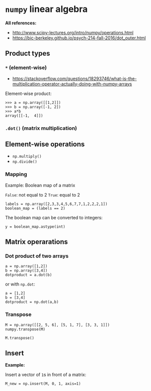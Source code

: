 # `numpy` linear algebra


**All references:**
- http://www.scipy-lectures.org/intro/numpy/operations.html
- https://bic-berkeley.github.io/psych-214-fall-2016/dot_outer.html


## Product types

### `*` (element-wise)


- https://stackoverflow.com/questions/18293746/what-is-the-multiplication-operator-actually-doing-with-numpy-arrays


Element-wise product:

~~~~
>>> a = np.array([[1,2]])
>>> b = np.array([-1, 2])
>>> a*b
array([[-1,  4]])
~~~~

### `.dot()` (matrix multiplication)


## Element-wise operations

- `np.multiply()`
- `np.divide()`


### Mapping

Example: Boolean map of a matrix

`False`: not equal to 2
`True`: equal to 2

~~~~
labels = np.array([2,3,3,4,5,6,7,7,1,2,2,2,1])
boolean_map = (labels == 2)
~~~~

The boolean map can be converted to integers:

~~~~
y = boolean_map.astype(int)
~~~~


## Matrix operarations

### Dot product of two arrays

~~~~
a = np.array([1,2])
b = np.array([3,4])
dotproduct = a.dot(b)
~~~~

or with `np.dot`:

~~~~
a = [1,2]
b = [3,4]
dotproduct = np.dot(a,b)
~~~~

### Transpose

~~~~
M = np.array([[2, 5, 6], [5, 1, 7], [3, 3, 1]])
numpy.transpose(M)
~~~~

~~~~
M.transpose()
~~~~


## Insert

**Example:**

Insert a vector of `1`s  in front of a matrix:

~~~~
M_new = np.insert(M, 0, 1, axis=1)
~~~~

